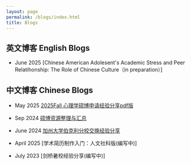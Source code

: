 ```yaml
---
layout: page
permalink: /blogs/index.html
title: Blogs
---
```


## 英文博客 English Blogs
- June 2025 [Chinese American Adolesent's Academic Stress and Peer Relatihonship: The Role of Chinese Culture（in preparation）]

## 中文博客 Chinese Blogs

- May 2025 [2025Fall 心理学硕博申请经验分享pdf版](https://clydepsychology.github.io/blogs/gradapp.pdf)
- Sep 2024 [硕博资源整理与汇总](https://clydepsychology.github.io/blogs/gradutaeapplicationresource/index.html)

- June 2024 [加州大学伯克利分校交换经验分享](https://clydepsychology.github.io/blogs/berkeleyexchange/index.html)
- April 2025 [学术简历制作入门：人文社科版(编写中)]
- July 2023 [剑桥暑校经验分享(编写中)]


